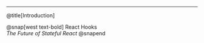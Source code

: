 ---
@title[Introduction]

@snap[west text-bold]
React Hooks<br>*The Future of Stateful React*
@snapend